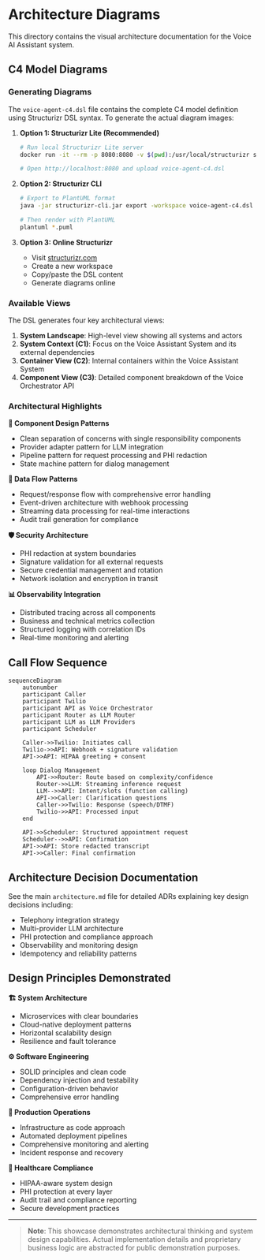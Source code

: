 # Architecture Diagrams

This directory contains the visual architecture documentation for the Voice AI Assistant system.

## C4 Model Diagrams

### Generating Diagrams

The `voice-agent-c4.dsl` file contains the complete C4 model definition using Structurizr DSL syntax. To generate the actual diagram images:

1. **Option 1: Structurizr Lite (Recommended)**
   ```bash
   # Run local Structurizr Lite server
   docker run -it --rm -p 8080:8080 -v $(pwd):/usr/local/structurizr structurizr/lite
   
   # Open http://localhost:8080 and upload voice-agent-c4.dsl
   ```

2. **Option 2: Structurizr CLI**
   ```bash
   # Export to PlantUML format
   java -jar structurizr-cli.jar export -workspace voice-agent-c4.dsl -format plantuml
   
   # Then render with PlantUML
   plantuml *.puml
   ```

3. **Option 3: Online Structurizr**
   - Visit [structurizr.com](https://structurizr.com)
   - Create a new workspace
   - Copy/paste the DSL content
   - Generate diagrams online

### Available Views

The DSL generates four key architectural views:

1. **System Landscape**: High-level view showing all systems and actors
2. **System Context (C1)**: Focus on the Voice Assistant System and its external dependencies
3. **Container View (C2)**: Internal containers within the Voice Assistant System
4. **Component View (C3)**: Detailed component breakdown of the Voice Orchestrator API

### Architectural Highlights

**🔧 Component Design Patterns**
- Clean separation of concerns with single responsibility components
- Provider adapter pattern for LLM integration
- Pipeline pattern for request processing and PHI redaction
- State machine pattern for dialog management

**🔄 Data Flow Patterns**
- Request/response flow with comprehensive error handling
- Event-driven architecture with webhook processing
- Streaming data processing for real-time interactions
- Audit trail generation for compliance

**🛡️ Security Architecture**
- PHI redaction at system boundaries
- Signature validation for all external requests
- Secure credential management and rotation
- Network isolation and encryption in transit

**📊 Observability Integration**
- Distributed tracing across all components
- Business and technical metrics collection
- Structured logging with correlation IDs
- Real-time monitoring and alerting

## Call Flow Sequence

```mermaid
sequenceDiagram
    autonumber
    participant Caller
    participant Twilio
    participant API as Voice Orchestrator
    participant Router as LLM Router
    participant LLM as LLM Providers
    participant Scheduler

    Caller->>Twilio: Initiates call
    Twilio->>API: Webhook + signature validation
    API->>API: HIPAA greeting + consent
    
    loop Dialog Management
        API->>Router: Route based on complexity/confidence
        Router->>LLM: Streaming inference request
        LLM-->>API: Intent/slots (function calling)
        API->>Caller: Clarification questions
        Caller->>Twilio: Response (speech/DTMF)
        Twilio->>API: Processed input
    end
    
    API->>Scheduler: Structured appointment request
    Scheduler-->>API: Confirmation
    API->>API: Store redacted transcript
    API->>Caller: Final confirmation
```

## Architecture Decision Documentation

See the main `architecture.md` file for detailed ADRs explaining key design decisions including:

- Telephony integration strategy
- Multi-provider LLM architecture  
- PHI protection and compliance approach
- Observability and monitoring design
- Idempotency and reliability patterns

## Design Principles Demonstrated

**🏗️ System Architecture**
- Microservices with clear boundaries
- Cloud-native deployment patterns
- Horizontal scalability design
- Resilience and fault tolerance

**⚙️ Software Engineering**
- SOLID principles and clean code
- Dependency injection and testability
- Configuration-driven behavior
- Comprehensive error handling

**🔧 Production Operations**
- Infrastructure as code approach
- Automated deployment pipelines
- Comprehensive monitoring and alerting
- Incident response and recovery

**🏥 Healthcare Compliance**
- HIPAA-aware system design
- PHI protection at every layer
- Audit trail and compliance reporting
- Secure development practices

---

> **Note**: This showcase demonstrates architectural thinking and system design capabilities. Actual implementation details and proprietary business logic are abstracted for public demonstration purposes.
